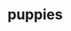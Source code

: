 # puppies
<html>
    <head>
        <title>
            Angela's Webpage!

        </title>
    </head>
    <body>

    <ul>
  <li><a href="default.asp">Home</a></li>
  <li><a href="news.asp">News</a></li>
  <li><a href="contact.asp">Contact</a></li>
  <li><a href="about.asp">About</a></li>
</ul>

        <h1>Welcome to Angela Dizon’s Hub for Health Informatics and Digital Innovation</h1>
        <p>Explore the intersection of healthcare, technology, and innovative solutions to today’s most pressing challenges. From revolutionizing patient care with AI-driven tools to designing systems that empower clinicians and patients alike, Angela Dizon’s platform is your gateway to the future of health informatics.
        
            Dive into expert insights, groundbreaking projects, and collaborative initiatives that tackle chronic diseases, optimize healthcare workflows, and harness the power of data. Whether you’re a healthcare professional, researcher, policymaker, or tech-savvy enthusiast, this is where cutting-edge ideas meet actionable strategies.
            
            Join me as I bridge the gap between innovation and impact—because the future of healthcare starts here.</p>
            <h2>Wow a second header!?</h2>
            <img src="[puppy.jpg](https://github.com/ang-iee/puppies/blob/main/puppy.jpeg)" width="800px"></body><br/> 
            So cute!<br/>
        </body> 
    </html>


    
